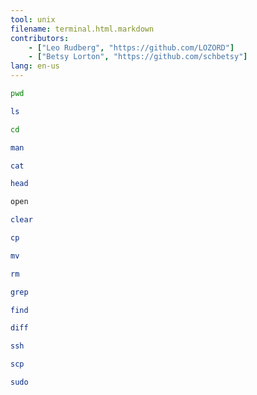 ```yaml
---
tool: unix
filename: terminal.html.markdown
contributors:
    - ["Leo Rudberg", "https://github.com/LOZORD"]
    - ["Betsy Lorton", "https://github.com/schbetsy"]
lang: en-us
---
```


```bash
pwd
```

```bash
ls
```

```bash
cd
```

```bash
man
```

```bash
cat
```

```bash
head
```

```bash
open
```

```bash
clear
```

```bash
cp
```

```bash
mv
```

```bash
rm
```

```bash
grep
```

```bash
find
```

```bash
diff
```

```bash
ssh
```

```bash
scp
```

```bash
sudo
```

